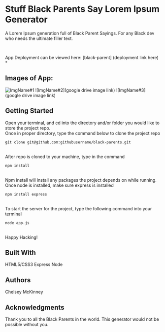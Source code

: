 # Stuff Black Parents Say Lorem Ipsum Generator
A Lorem Ipsum generation full of Black Parent Sayings. 
For any Black dev who needs the ultimate filler text.
 
 <br/>

 App Deployment can be viewed here: [black-parent]
 (deployment link here)
 *
 <br/>

 ## Images of App:
 ![ImgName#1](https://drive.google.com/uc?export=view&id=1rJyo12iCAkp7viEQ20KHCXh1ASB4FkE7)
 ![ImgName#2](google drive image link)
 ![ImgName#3](google drive image link)
 

## Getting Started
Open your terminal, and cd into the directory and/or folder you would like to store the project repo. 
<br/>
Once in proper directory, type the command below to clone the project repo
``` 
git clone git@github.com:githubusername/black-parents.git 
``` 
<br/>
After repo is cloned to your machine, type in the command 
<br/>

```
npm install
```

<br/>
Npm install will install any packages the project depends on while running. 

<br/>
Once node is installed, make sure express is installed

```
npm install express 
```

<br/>
To start the server for the project, type the following command into your terminal
<br/>

```
node app.js
```

<br/>
Happy Hacking! 

## Built With 
HTML5/CSS3 
Express
Node


## Authors 
Chelsey McKinney

## Acknowledgments
Thank you to all the Black Parents in the world. This generator would not be possible without you. 
